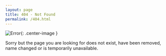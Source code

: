 ```yaml
---
layout: page
title: 404 - Not Found
permalink: /404.html
---
```


![Error](/images/error.png){: .center-image }

Sorry but the page you are looking for does not exist, have been removed, name changed or is temporarily unavailable.
